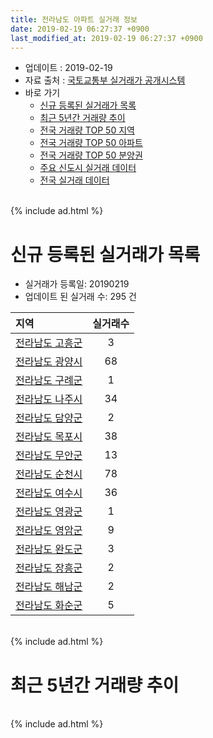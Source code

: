 ```yaml
---
title: 전라남도 아파트 실거래 정보
date: 2019-02-19 06:27:37 +0900
last_modified_at: 2019-02-19 06:27:37 +0900
---
```


* 업데이트 : 2019-02-19
* 자료 출처 : [국토교통부 실거래가 공개시스템](http://rt.molit.go.kr)
* 바로 가기
    * [신규 등록된 실거래가 목록](#신규-등록된-실거래가-목록)
    * [최근 5년간 거래량 추이](#최근-5년간-거래량-추이)
    * [전국 거래량 TOP 50 지역](https://inasie.github.io/apt-trade-info/최근-3개월-전국에서-가장-거래가-많이-발생한-지역)
    * [전국 거래량 TOP 50 아파트](https://inasie.github.io/apt-trade-info/최근-3개월-전국에서-가장-거래가-많이-발생한-아파트)
    * [전국 거래량 TOP 50 분양권](https://inasie.github.io/apt-trade-info/최근-3개월-전국에서-가장-거래가-많이-발생한-분양권)
    * [주요 신도시 실거래 데이터](https://inasie.github.io/apt-trade-info/주요-신도시)
    * [전국 실거래 데이터](https://inasie.github.io/apt-trade-info/전국)

<br>
{% include ad.html %}
<br>

# 신규 등록된 실거래가 목록
* 실거래가 등록일: 20190219
* 업데이트 된 실거래 수: 295 건


|지역|실거래수|
|:---|:---:|
|[전라남도 고흥군](https://inasie.github.io/apt-trade-info/전라남도-고흥군)|3|
|[전라남도 광양시](https://inasie.github.io/apt-trade-info/전라남도-광양시)|68|
|[전라남도 구례군](https://inasie.github.io/apt-trade-info/전라남도-구례군)|1|
|[전라남도 나주시](https://inasie.github.io/apt-trade-info/전라남도-나주시)|34|
|[전라남도 담양군](https://inasie.github.io/apt-trade-info/전라남도-담양군)|2|
|[전라남도 목포시](https://inasie.github.io/apt-trade-info/전라남도-목포시)|38|
|[전라남도 무안군](https://inasie.github.io/apt-trade-info/전라남도-무안군)|13|
|[전라남도 순천시](https://inasie.github.io/apt-trade-info/전라남도-순천시)|78|
|[전라남도 여수시](https://inasie.github.io/apt-trade-info/전라남도-여수시)|36|
|[전라남도 영광군](https://inasie.github.io/apt-trade-info/전라남도-영광군)|1|
|[전라남도 영암군](https://inasie.github.io/apt-trade-info/전라남도-영암군)|9|
|[전라남도 완도군](https://inasie.github.io/apt-trade-info/전라남도-완도군)|3|
|[전라남도 장흥군](https://inasie.github.io/apt-trade-info/전라남도-장흥군)|2|
|[전라남도 해남군](https://inasie.github.io/apt-trade-info/전라남도-해남군)|2|
|[전라남도 화순군](https://inasie.github.io/apt-trade-info/전라남도-화순군)|5|


<br>
{% include ad.html %}
<br>

# 최근 5년간 거래량 추이


<div style="width:100%;">
    <canvas id="deal_progress" height="200"></canvas>
</div>

<script>
new Chart(document.getElementById("deal_progress"), {
    type: 'line',
    data: {
        labels: ['201402','201403','201404','201405','201406','201407','201408','201409','201410','201411','201412','201501','201502','201503','201504','201505','201506','201507','201508','201509','201510','201511','201512','201601','201602','201603','201604','201605','201606','201607','201608','201609','201610','201611','201612','201701','201702','201703','201704','201705','201706','201707','201708','201709','201710','201711','201712','201801','201802','201803','201804','201805','201806','201807','201808','201809','201810','201811','201812','201901','201902'],
        datasets: [{
            label: '매매',
            pointRadius: 1,
            data: [1202, 1177, 1086, 1050, 994, 1141, 1124, 1292, 1455, 1250, 1139, 1409, 1142, 1698, 1554, 1478, 1625, 1422, 1359, 1370, 1619, 1367, 1362, 1234, 1319, 1675, 1554, 1202, 1430, 1428, 1599, 1558, 1848, 1467, 1290, 1209, 1506, 1613, 1405, 1477, 1587, 1450, 1383, 1604, 1193, 1414, 1262, 1993, 1599, 2063, 1733, 1826, 1620, 1443, 1527, 1516, 1931, 1679, 1443, 1731, 377],
            borderColor: "rgba(255, 201, 14, 1)",
            backgroundColor: "rgba(255, 201, 14, 0.5)",
            fill: false,
            lineTension: 0
        },{
            label: '전월세',
            pointRadius: 1,
            data: [1541, 1437, 1254, 1135, 1156, 1399, 1268, 1240, 1395, 1212, 1308, 1412, 1392, 1633, 1309, 1147, 1369, 1399, 1270, 1203, 1335, 1204, 1284, 1363, 1310, 1527, 1301, 1435, 1201, 1354, 1373, 1202, 1346, 1271, 1315, 1393, 1825, 1555, 1358, 1400, 1394, 1339, 1387, 1314, 1272, 1359, 1214, 1369, 1525, 1622, 1361, 1253, 1387, 1371, 1327, 1041, 1305, 1190, 1283, 1407, 782],
            borderColor: "rgba(0, 141, 185, 1)",
            backgroundColor: "rgba(0, 141, 185, 0.5)",
            fill: false,
            lineTension: 0
        }
        ]
    },
    options: {
        responsive: true,
        title: {
            display: false
        },
        tooltips: {
            mode: 'index',
            intersect: false
        },
        hover: {
            mode: 'nearest',
            intersect: true
        },
        scales: {
            xAxes: [{
                display: true,
                scaleLabel: {
                    display: true,
                    labelString: '년/월'
                }
            }],
            yAxes: [{
                display: true,
                ticks: {
                    suggestedMin: 0,
                },
                scaleLabel: {
                    display: true,
                    labelString: '실거래 수'
                }
            }]
        }
    }
});

</script>


<br>
{% include ad.html %}
<br>

